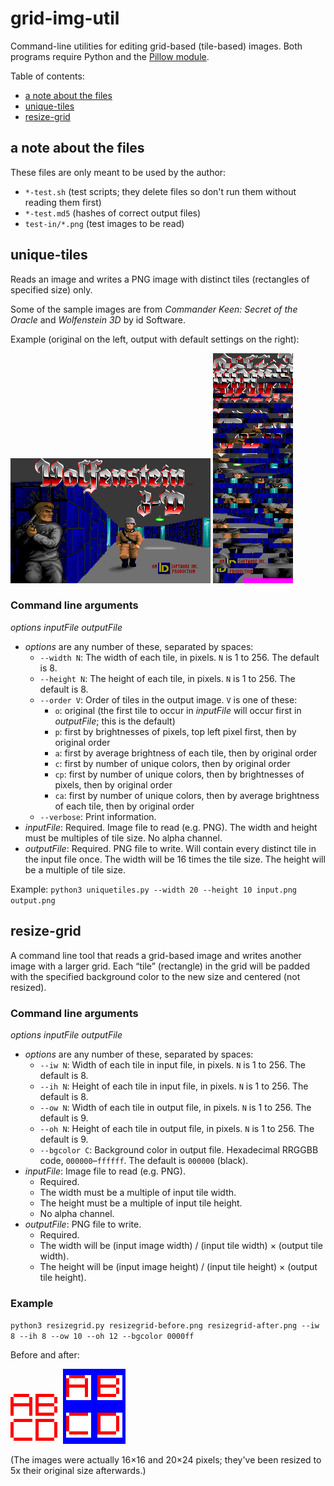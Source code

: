 # grid-img-util
Command-line utilities for editing grid-based (tile-based) images. Both programs require Python and the [Pillow module](https://python-pillow.org).

Table of contents:
* [a note about the files](#a-note-about-the-files)
* [unique-tiles](#unique-tiles)
* [resize-grid](#resize-grid)

## a note about the files
These files are only meant to be used by the author:
* `*-test.sh` (test scripts; they delete files so don't run them without reading them first)
* `*-test.md5` (hashes of correct output files)
* `test-in/*.png` (test images to be read)

## unique-tiles
Reads an image and writes a PNG image with distinct tiles (rectangles of specified size) only.

Some of the sample images are from *Commander Keen: Secret of the Oracle* and *Wolfenstein 3D* by id Software.

Example (original on the left, output with default settings on the right):

![Wolfenstein 3D title screen](test-in/wolf3d.png)
![unique tiles in Wolfenstein 3D title screen](uniquetiles-wolf3d.png)

### Command line arguments
*options* *inputFile* *outputFile*
* *options* are any number of these, separated by spaces:
  * `--width N`: The width of each tile, in pixels. `N` is 1 to 256. The default is 8.
  * `--height N`: The height of each tile, in pixels. `N` is 1 to 256. The default is 8.
  * `--order V`: Order of tiles in the output image. `V` is one of these:
    * `o`: original (the first tile to occur in *inputFile* will occur first in *outputFile*; this is the default)
    * `p`: first by brightnesses of pixels, top left pixel first, then by original order
    * `a`: first by average brightness of each tile, then by original order
    * `c`: first by number of unique colors, then by original order
    * `cp`: first by number of unique colors, then by brightnesses of pixels, then by original order
    * `ca`: first by number of unique colors, then by average brightness of each tile, then by original order
  * `--verbose`: Print information.
* *inputFile*: Required. Image file to read (e.g. PNG). The width and height must be multiples of tile size. No alpha channel.
* *outputFile*: Required. PNG file to write. Will contain every distinct tile in the input file once. The width will be 16 times the tile size. The height will be a multiple of tile size.

Example: `python3 uniquetiles.py --width 20 --height 10 input.png output.png`

## resize-grid
A command line tool that reads a grid-based image and writes another image with a larger grid. Each &ldquo;tile&rdquo; (rectangle) in the grid will be padded with the specified background color to the new size and centered (not resized).

### Command line arguments
*options* *inputFile* *outputFile*
* *options* are any number of these, separated by spaces:
  * `--iw N`: Width of each tile in input file, in pixels. `N` is 1 to 256. The default is 8.
  * `--ih N`: Height of each tile in input file, in pixels. `N` is 1 to 256. The default is 8.
  * `--ow N`: Width of each tile in output file, in pixels. `N` is 1 to 256. The default is 9.
  * `--oh N`: Height of each tile in output file, in pixels. `N` is 1 to 256. The default is 9.
  * `--bgcolor C`: Background color in output file. Hexadecimal RRGGBB code, `000000`&ndash;`ffffff`. The default is `000000` (black).
* *inputFile*: Image file to read (e.g. PNG).
  * Required.
  * The width must be a multiple of input tile width.
  * The height must be a multiple of input tile height.
  * No alpha channel.
* *outputFile*: PNG file to write.
  * Required.
  * The width will be (input image width) / (input tile width) &times; (output tile width).
  * The height will be (input image height) / (input tile height) &times; (output tile height).

### Example
`python3 resizegrid.py resizegrid-before.png resizegrid-after.png --iw 8 --ih 8 --ow 10 --oh 12 --bgcolor 0000ff`

Before and after:

![before](resizegrid-before.png)
![after](resizegrid-after.png)

(The images were actually 16&times;16 and 20&times;24 pixels; they've been resized to 5x their original size afterwards.)
